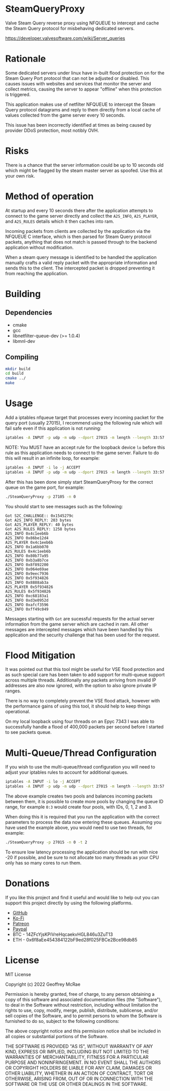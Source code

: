 # SteamQueryProxy

Valve Steam Query reverse proxy using NFQUEUE to intercept and cache the Steam
Query protocol for misbehaving dedicated servers.

https://developer.valvesoftware.com/wiki/Server_queries

# Rationale

Some dedicated servers under linux have in-built flood protection on for the
Steam Query Port protocol that can not be adjusted or disabled. This causes
issues with websites and services that monitor the server and collect metrics,
causing the server to appear "offline" when this protection is triggered.

This application makes use of netfilter NFQUEUE to intercept the Steam Query
protocol datagrams and reply to them directly from a local cache of values
collected from the game server every 10 seconds.

This issue has been incorrectly identified at times as being caused by provider
DDoS protection, most notibly OVH.

# Risks

There is a chance that the server information could be up to 10 seconds old
which might be flagged by the steam master server as spoofed. Use this at your
own risk.

# Method of operation

At startup and every 10 seconds there after the application attempts to connect
to the game server directly and collect the `A2S_INFO`, `A2S_PLAYER`, and
`A2S_RULES` details which it then caches into ram.

Incoming packets from clients are collected by the application via the NFQUEUE C
interface, which is then parsed for Steam Query protocol packets, anything that
does not match is passed through to the backend application without modification.

When a steam query message is identified to be handled the application manually
crafts a valid reply packet with the appropriate information and sends this to
the client. The intercepted packet is dropped preventing it from reaching the
application.

# Building

## Dependencies

* cmake
* gcc
* libnetfilter-queue-dev (>= 1.0.4)
* libmnl-dev

## Compiling

```bash
mkdir build
cd build
cmake ../
make
```

# Usage

Add a iptables nfqueue target that processes every incoming packet for the query
port (usually 27015), I recommend using the following rule which will fail safe
even if this application is not running:

```bash
iptables -A INPUT -p udp -m udp --dport 27015 -m length --length 33:57 -j NFQUEUE --queue-num 0 --queue-bypass
```

NOTE: You MUST have an accept rule for the loopback device `lo` before this rule
as this application needs to connect to the game server. Failure to do this will
result in an infinite loop, for example:

```bash
iptables -A INPUT -i lo -j ACCEPT
iptables -A INPUT -p udp -m udp --dport 27015 -m length --length 33:57 -j NFQUEUE --queue-num 0 --queue-bypass
```

After this has been done simply start SteamQueryProxy for the correct queue on
the game port, for example:

```bash
./SteamQueryProxy -p 27105 -n 0
```

You should start to see messages such as the following:

```
Got S2C_CHALLENGE:: 0x1545279c
Got A2S_INFO_REPLY: 203 bytes
Got A2S_PLAYER_REPLY: 40 bytes
Got A2S_RULES_REPLY: 1258 bytes
A2S_INFO 0x4c1eeb6b
A2S_INFO 0x86be12d4
A2S_PLAYER 0x4c1eeb6b
A2S_INFO 0x1a6bb070
A2S_RULES 0x4c1eeb6b
A2S_INFO 0x80b77a95
A2S_INFO 0xb3a8b7ce
A2S_INFO 0x8f892200
A2S_INFO 0x064e69ae
A2S_INFO 0x9eec7936
A2S_INFO 0x5f934826
A2S_INFO 0x8888ab3a
A2S_PLAYER 0x5f934826
A2S_RULES 0x5f934826
A2S_INFO 0xc68183a1
A2S_INFO 0xd3e0952d
A2S_INFO 0xafcf3596
A2S_INFO 0xff49c049
```

Messages starting with `Got` are sucessful requests for the actual server
information from the game server which are cached in ram. All other messages are
intercepted messages which have been handled by this application and the
security challenge that has been used for the request.

# Flood Mitigation

It was pointed out that this tool might be useful for VSE flood protection and
as such special care has been taken to add support for multi-queue support
across multiple threads. Additionally any packets arriving from invalid IP
addresses are also now ignored, with the option to also ignore private IP
ranges.

There is no way to completely prevent the VSE flood attack, however with the
performance gains of using this tool, it should help to keep things operational.

On my local loopback using four threads on an Epyc 7343 I was able to
successfully handle a flood of 400,000 packets per second before I started to
see packets queue.

# Multi-Queue/Thread Configuration

If you wish to use the multi-queue/thread configuration you will need to adjust
your iptables rules to account for additional queues.

```bash
iptables -A INPUT -i lo -j ACCEPT
iptables -A INPUT -p udp -m udp --dport 27015 -m length --length 33:57 -j NFQUEUE --queue-balance 0:1 --queue-bypass
```

The above example creates two pools and balances incoming packets between them,
it is possible to create more pools by changing the queue ID range, for example
`0:3` would create four pools, with IDs, 0, 1, 2 and 3.

When doing this it is required that you run the application with the correct
parameters to process the data now entering these queues. Assuming you have used
the example above, you would need to use two threads, for example:

```bash
./SteamQueryProxy -p 27015 -n 0 -t 2
```

To ensure low latency processing the application should be run with nice -20 if
possible, and be sure to not allocate too many threads as your CPU only has so
many cores to run them.

# Donations

If you like this project and find it useful and would like to help out you can
support this project directly by using the following platforms.

* [GitHub](https://github.com/sponsors/gnif)
* [Ko-Fi](https://ko-fi.com/lookingglass)
* [Patreon](https://www.patreon.com/gnif)
* [Paypal](https://www.paypal.com/cgi-bin/webscr?cmd=_s-xclick&hosted_button_id=ESQ72XUPGKXRY)
* BTC - 14ZFcYjsKPiVreHqcaekvHGL846u3ZuT13
* ETH - 0x6f8aEe454384122bF9ed28f025FBCe2Bce98db85

# License

MIT License

Copyright (c) 2022 Geoffrey McRae

Permission is hereby granted, free of charge, to any person obtaining a copy
of this software and associated documentation files (the "Software"), to deal
in the Software without restriction, including without limitation the rights
to use, copy, modify, merge, publish, distribute, sublicense, and/or sell
copies of the Software, and to permit persons to whom the Software is
furnished to do so, subject to the following conditions:

The above copyright notice and this permission notice shall be included in all
copies or substantial portions of the Software.

THE SOFTWARE IS PROVIDED "AS IS", WITHOUT WARRANTY OF ANY KIND, EXPRESS OR
IMPLIED, INCLUDING BUT NOT LIMITED TO THE WARRANTIES OF MERCHANTABILITY,
FITNESS FOR A PARTICULAR PURPOSE AND NONINFRINGEMENT. IN NO EVENT SHALL THE
AUTHORS OR COPYRIGHT HOLDERS BE LIABLE FOR ANY CLAIM, DAMAGES OR OTHER
LIABILITY, WHETHER IN AN ACTION OF CONTRACT, TORT OR OTHERWISE, ARISING FROM,
OUT OF OR IN CONNECTION WITH THE SOFTWARE OR THE USE OR OTHER DEALINGS IN THE
SOFTWARE.
